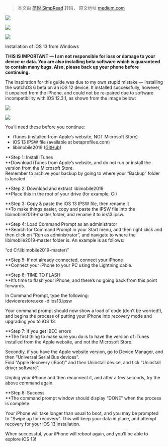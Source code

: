 > 本文由 [简悦 SimpRead](http://ksria.com/simpread/) 转码， 原文地址 [medium.com](https://medium.com/@iamryanodonnell/guide-upgrading-to-ios-13-from-windows-10-9fa6f87c8f7a)

[![](https://miro.medium.com/fit/c/56/56/0*F4JLQL0uHXnD5ncn)](https://medium.com/@iamryanodonnell?source=post_page-----9fa6f87c8f7a--------------------------------)

![](https://miro.medium.com/max/60/1*WLgAnQX1mGmyKdKdnwRxgA.png?q=20)

![](https://miro.medium.com/max/1920/1*WLgAnQX1mGmyKdKdnwRxgA.png)

Installation of iOS 13 from Windows

**THIS IS IMPORTANT — I am not responsible for loss or damage to your device or data. You are also installing beta software which is guaranteed to contain many bugs. Also, please back up your phone before continuing.**

The inspiration for this guide was due to my own stupid mistake — installing the watchOS 6 beta on an iOS 12 device. It installed successfully, however, it unpaired from the iPhone, and could not be re-paired due to software incompatibility with iOS 12.3.1, as shown from the image below:

![](https://miro.medium.com/max/28/1*oDbQuVtsQm8nBq9XiHlOWw.jpeg?q=20)

![](https://miro.medium.com/max/355/1*oDbQuVtsQm8nBq9XiHlOWw.jpeg)

You’ll need these before you continue:  
- iTunes (installed from Apple’s website, NOT Microsoft Store)  
- iOS 13 IPSW file (available at betaprofiles.com)  
- libimobile2019 ([GitHub](https://github.com/Devjam81/libimobile2019))

**Step 1: Install iTunes  
**Download iTunes from Apple’s website, and do not run or install the version from the Microsoft Store.  
Remember to archive your backup by going to where your “Backup” folder is located.

**Step 2: Download and extract libimobile2019  
**Place this in the root of your drive (for example, C:\)

**Step 3: Copy & paste the iOS 13 IPSW file, then rename it  
**To make things easier, copy and paste the IPSW file into the libimobile2019-master folder, and rename it to ios13.ipsw.

**Step 4: Load Command Prompt as an administrator  
**Search for Command Prompt in your Start menu, and then right click and then click on “Run as administrator”, and navigate to where the libimobile2019-master folder is. An example is as follows:

“cd C:\libimobile2019-master\”

**Step 5: If not already connected, connect your iPhone  
**Connect your iPhone to your PC using the Lightning cable.

**Step 6: TIME TO FLASH  
**It’s time to flash your iPhone, and there’s no going back from this point forwards.

In Command Prompt, type the following:  
idevicerestore.exe -d ios13.ipsw

Your command prompt should now show a load of code (don’t be worried!), and begins the process of putting your iPhone into recovery mode and upgrading you to iOS 13.

**Step 7: If you get IBEC errors  
**The first thing to make sure you do is to have the version of iTunes installed from the Apple website, and not the Microsoft Store.

Secondly, if you have the Apple website version, go to Device Manager, and then “Universal Serial Bus devices”.  
Find “Apple Recovery (iBoot)” and then Uninstall device, and tick “Uninstall driver software”.

Unplug your iPhone and then reconnect it, and after a few seconds, try the above command again.

**Step 8: Success  
**The command prompt window should display “DONE” when the process is complete.

Your iPhone will take longer than usual to boot, and you may be prompted to “Swipe up for recovery”. This will keep your data in place, and attempt recovery for your iOS 13 installation.

When successful, your iPhone will reboot again, and you’ll be able to explore iOS 13!